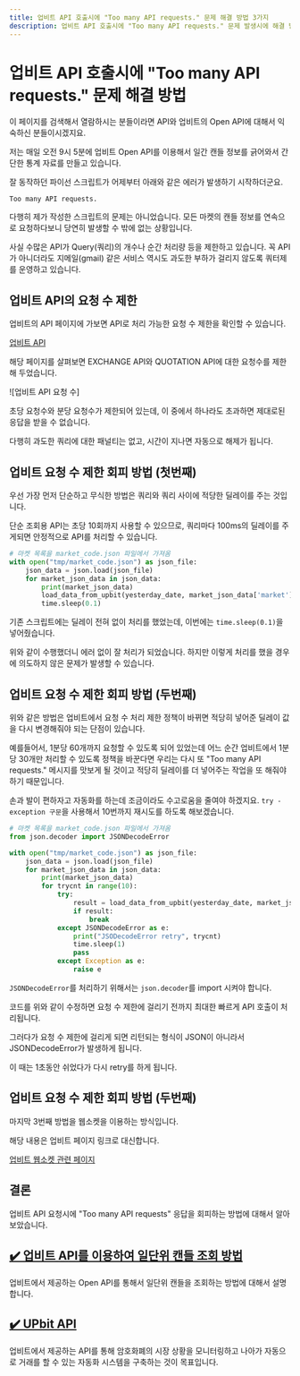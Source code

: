 ```yaml
---
title: 업비트 API 호출시에 "Too many API requests." 문제 해결 방법 3가지
description: 업비트 API 호출시에 "Too many API requests." 문제 발생시에 해결 방법에 대해서 설명합니다.
---
```



업비트 API 호출시에 "Too many API requests." 문제 해결 방법
===


이 페이지를 검색해서 열람하시는 분들이라면 
API와 업비트의 Open API에 대해서 익숙하신 분들이시겠지요. 


저는 매일 오전 9시 5분에 업비트 Open API를 이용해서 
일간 캔들 정보를 긁어와서 간단한 통계 자료를 만들고 있습니다. 


잘 동작하던 파이선 스크립트가 어제부터 아래와 같은 에러가 
발생하기 시작하더군요. 


```
Too many API requests.
```


다행히 제가 작성한 스크립트의 문제는 아니었습니다. 
모든 마켓의 캔들 정보를 연속으로 요청하다보니 
당연히 발생할 수 밖에 없는 상황입니다. 


사실 수많은 API가 Query(쿼리)의 개수나 순간 처리량 등을 제한하고 있습니다. 
꼭 API가 아니더라도 지메일(gmail) 같은 서비스 역시도 과도한 부하가 걸리지 않도록 쿼터제를 운영하고 있습니다. 


업비트 API의 요청 수 제한
---


업비트의 API 페이지에 가보면 API로 처리 가능한 요청 수 제한을 확인할 수 있습니다. 


[업비트 API](https://docs.upbit.com/docs/user-request-guide)


해당 페이지를 살펴보면 EXCHANGE API와 QUOTATION API에 대한 
요청수를 제한해 두었습니다. 


![업비트 API 요청 수]


초당 요청수와 분당 요청수가 제한되어 있는데, 
이 중에서 하나라도 초과하면 제대로된 응답을 받을 수 없습니다. 


다행히 과도한 쿼리에 대한 패널티는 없고, 
시간이 지나면 자동으로 해제가 됩니다. 


업비트 요청 수 제한 회피 방법 (첫번째)
---


우선 가장 먼저 단순하고 무식한 방법은 
쿼리와 쿼리 사이에 적당한 딜레이를 주는 것입니다. 


단순 조회용 API는 초당 10회까지 사용할 수 있으므로, 
쿼리마다 100ms의 딜레이를 주게되면 안정적으로 API를 처리할 수 있습니다. 


```python
# 마켓 목록을 market_code.json 파일에서 가져옴
with open("tmp/market_code.json") as json_file:
    json_data = json.load(json_file)
    for market_json_data in json_data:
        print(market_json_data)
        load_data_from_upbit(yesterday_date, market_json_data['market'])
        time.sleep(0.1)
```


기존 스크립트에는 딜레이 전혀 없이 처리를 했었는데, 
이번에는 <code>time.sleep(0.1)</code>을 넣어줬습니다. 


위와 같이 수행했더니 에러 없이 잘 처리가 되었습니다. 
하지만 이렇게 처리를 했을 경우에 의도하지 않은 문제가 발생할 수 있습니다. 


업비트 요청 수 제한 회피 방법 (두번째)
---


위와 같은 방법은 업비트에서 요청 수 처리 제한 정책이 바뀌면 
적당히 넣어준 딜레이 값을 다시 변경해줘야 되는 단점이 있습니다. 


예를들어서, 1분당 60개까지 요청할 수 있도록 되어 있었는데 
어느 순간 업비트에서 1분당 30개만 처리할 수 있도록 정책을 바꾼다면 
우리는 다시 또 "Too many API requests." 메시지를 맛보게 될 것이고 
적당히 딜레이를 더 넣어주는 작업을 또 해줘야 하기 때문입니다. 


손과 발이 편하자고 자동화를 하는데 조금이라도 수고로움을 줄여야 하겠지요. 
<code>try - exception 구문</code>을 사용해서 10번까지 재시도를 하도록 해보겠습니다. 


```python
# 마켓 목록을 market_code.json 파일에서 가져옴
from json.decoder import JSONDecodeError

with open("tmp/market_code.json") as json_file:
    json_data = json.load(json_file)
    for market_json_data in json_data:
        print(market_json_data)
        for trycnt in range(10):
            try:
                result = load_data_from_upbit(yesterday_date, market_json_data['market'])
                if result:
                    break
            except JSONDecodeError as e:
                print("JSODecodeError retry", trycnt)
                time.sleep(1)
                pass
            except Exception as e:
                raise e
```


<code>JSONDecodeError</code>를 처리하기 위해서는 
<code>json.decoder</code>를 import 시켜야 합니다. 


코드를 위와 같이 수정하면 요청 수 제한에 걸리기 전까지 
최대한 빠르게 API 호출이 처리됩니다. 


그러다가 요청 수 제한에 걸리게 되면 리턴되는 형식이 JSON이 아니라서 
JSONDecodeError가 발생하게 됩니다. 


이 때는 1초동안 쉬었다가 다시 retry를 하게 됩니다. 


업비트 요청 수 제한 회피 방법 (두번째)
---


마지막 3번째 방법을 웹소켓을 이용하는 방식입니다. 


해당 내용은 업비트 페이지 링크로 대신합니다. 


[업비트 웹소켓 관련 페이지](https://docs.upbit.com/docs/upbit-quotation-websocket)


결론
---


업비트 API 요청시에 "Too many API requests" 응답을 회피하는 방법에 대해서 알아보았습니다. 




[✔️  업비트 API를 이용하여 일단위 캔들 조회 방법](UPbit-API-daily-candle-query.html '업비트에서 제공하는 Open API를 통해서 일단위 캔들을 조회하는 방법에 ')
---


업비트에서 제공하는 Open API를 통해서 일단위 캔들을 조회하는 방법에 대해서 설명합니다.


[✔️  UPbit API](index.html '업비트에서 제공하는 API를 통해 암호화폐의 시장 상황을 모니터링하고 나아가 자동으로 거래를 할 수 있는 자동화 시스템을 구축하는')
---


업비트에서 제공하는 API를 통해 암호화폐의 시장 상황을 모니터링하고 나아가 자동으로 거래를 할 수 있는 자동화 시스템을 구축하는 것이 목표입니다.
